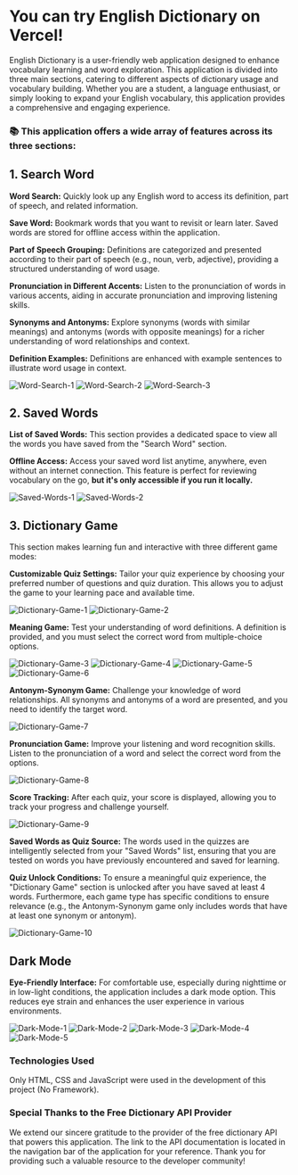# You can try English Dictionary on Vercel!
English Dictionary is a user-friendly web application designed to enhance vocabulary learning and word exploration. This application is divided into three main sections, catering to different aspects of dictionary usage and vocabulary building. Whether you are a student, a language enthusiast, or simply looking to expand your English vocabulary, this application provides a comprehensive and engaging experience.

### 📚 This application offers a wide array of features across its three sections:

## 1. Search Word
**Word Search:** Quickly look up any English word to access its definition, part of speech, and related information.

**Save Word:** Bookmark words that you want to revisit or learn later. Saved words are stored for offline access within the application.

**Part of Speech Grouping:** Definitions are categorized and presented according to their part of speech (e.g., noun, verb, adjective), providing a structured understanding of word usage.

**Pronunciation in Different Accents:** Listen to the pronunciation of words in various accents, aiding in accurate pronunciation and improving listening skills.

**Synonyms and Antonyms:** Explore synonyms (words with similar meanings) and antonyms (words with opposite meanings) for a richer understanding of word relationships and context.

**Definition Examples:** Definitions are enhanced with example sentences to illustrate word usage in context.

![Word-Search-1](https://github.com/user-attachments/assets/dad9bb93-6ea8-45e4-8934-0cbddcb0dd7d)
![Word-Search-2](https://github.com/user-attachments/assets/60d3436c-564b-4cc7-aecd-2e4fb472144a)
![Word-Search-3](https://github.com/user-attachments/assets/600e7f96-5134-4e01-a8e1-84cbc0734ac0)

## 2. Saved Words

**List of Saved Words:** This section provides a dedicated space to view all the words you have saved from the "Search Word" section.

**Offline Access:** Access your saved word list anytime, anywhere, even without an internet connection. This feature is perfect for reviewing vocabulary on the go, **but it's only accessible if you run it locally.**

![Saved-Words-1](https://github.com/user-attachments/assets/59d2c904-0536-43f2-a9ae-4c5929a70049)
![Saved-Words-2](https://github.com/user-attachments/assets/fee031b5-cfcb-4309-a60d-81c801eb65bf)


## 3. Dictionary Game
This section makes learning fun and interactive with three different game modes:

**Customizable Quiz Settings:** Tailor your quiz experience by choosing your preferred number of questions and quiz duration. This allows you to adjust the game to your learning pace and available time.

![Dictionary-Game-1](https://github.com/user-attachments/assets/326d3c1c-797f-4bef-ad0f-dcf7b4fedbf3)
![Dictionary-Game-2](https://github.com/user-attachments/assets/316afb92-be99-48bf-8f97-d54bec8d8b77)

**Meaning Game:** Test your understanding of word definitions. A definition is provided, and you must select the correct word from multiple-choice options.

![Dictionary-Game-3](https://github.com/user-attachments/assets/2c44aa9c-caf9-4c85-8425-ccfa71aa750b)
![Dictionary-Game-4](https://github.com/user-attachments/assets/d844e8c7-9591-4915-bff1-d5bde10c6bc7)
![Dictionary-Game-5](https://github.com/user-attachments/assets/5c181bde-6616-4630-9695-b8176a1a6ce6)
![Dictionary-Game-6](https://github.com/user-attachments/assets/c8578fcd-ca83-4f04-92c5-a2bebb64d494)

**Antonym-Synonym Game:** Challenge your knowledge of word relationships. All synonyms and antonyms of a word are presented, and you need to identify the target word.

![Dictionary-Game-7](https://github.com/user-attachments/assets/809d34a7-d1da-40b9-a0cd-bb03a373c516)

**Pronunciation Game:** Improve your listening and word recognition skills. Listen to the pronunciation of a word and select the correct word from the options.

![Dictionary-Game-8](https://github.com/user-attachments/assets/785f881f-6bcc-4409-a241-fe44ac5ea834)

**Score Tracking:** After each quiz, your score is displayed, allowing you to track your progress and challenge yourself.

![Dictionary-Game-9](https://github.com/user-attachments/assets/6d55bd5e-f7dd-49e9-af4c-a9b84fe2d577)

**Saved Words as Quiz Source:** The words used in the quizzes are intelligently selected from your "Saved Words" list, ensuring that you are tested on words you have previously encountered and saved for learning.

**Quiz Unlock Conditions:** To ensure a meaningful quiz experience, the "Dictionary Game" section is unlocked after you have saved at least 4 words. Furthermore, each game type has specific conditions to ensure relevance (e.g., the Antonym-Synonym game only includes words that have at least one synonym or antonym).

![Dictionary-Game-10](https://github.com/user-attachments/assets/0eb9fb34-900d-4c6c-83f8-45e042c8ae90)

## Dark Mode
**Eye-Friendly Interface:** For comfortable use, especially during nighttime or in low-light conditions, the application includes a dark mode option. This reduces eye strain and enhances the user experience in various environments.

![Dark-Mode-1](https://github.com/user-attachments/assets/7017c49a-e745-4307-8959-ebe20ad9f6a4)
![Dark-Mode-2](https://github.com/user-attachments/assets/cd9a30fe-b476-41be-994c-d73852fc4249)
![Dark-Mode-3](https://github.com/user-attachments/assets/477f7ab4-6a98-44e9-b210-f900ce5d3690)
![Dark-Mode-4](https://github.com/user-attachments/assets/97c7882d-3ba4-4b51-9204-983bb7f5c9aa)
![Dark-Mode-5](https://github.com/user-attachments/assets/1e712aef-9883-44c0-8c56-91e25e0f6635)

### Technologies Used
Only HTML, CSS and JavaScript were used in the development of this project (No Framework).

### Special Thanks to the Free Dictionary API Provider
We extend our sincere gratitude to the provider of the free dictionary API that powers this application. The link to the API documentation is located in the navigation bar of the application for your reference. Thank you for providing such a valuable resource to the developer community!
